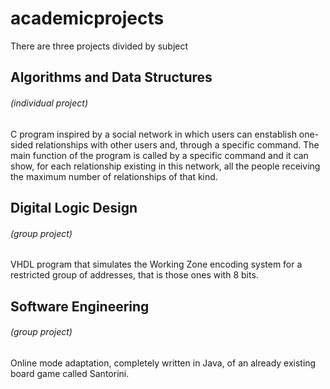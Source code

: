 # academicprojects
There are three projects divided by subject
## Algorithms and Data Structures
###### (individual project)
C program inspired by a social network in which users can enstablish one-sided relationships with other users and, through a specific command. The main function of the program is called by a specific command and it can show, for each relationship existing in this network, all the people receiving the maximum number of relationships of that kind.
## Digital Logic Design
###### (group project)
VHDL program that simulates the Working Zone encoding system for a restricted group of addresses, that is those ones with 8 bits.
## Software Engineering
###### (group project)
Online mode adaptation, completely written in Java, of an already existing board game called Santorini.
